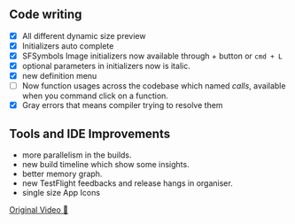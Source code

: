
## Code writing
- [x] All different dynamic size preview
- [X] Initializers auto complete
- [x] SFSymbols Image initializers now available through + button or `cmd + L`
- [x] optional parameters in initializers now is italic.
- [x] new definition menu
- [ ] Now function usages across the codebase which named *calls*, available when you command click on a function.
- [x] Gray errors that means compiler trying to resolve them

## Tools and IDE Improvements
* more parallelism in the builds.
* new build timeline which show some insights.
* better memory graph.
* new TestFlight feedbacks and release hangs in organiser.
* single size App Icons


[Original Video 🎥](https://developer.apple.com/videos/play/wwdc2022/110427/)